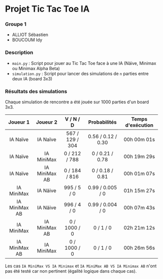 # Projet Tic Tac Toe IA

### Groupe 1

- ALLIOT Sébastien
- BOUCOUM Idy

### Description

- `main.py` : Script pour jouer au Tic Tac Toe face à une IA (Näive, Minimax ou Minimax Alpha Beta)
- `simulation.py` : Script pour lancer des simulations de `n` parties entre deux IA (board 3x3)

### Résultats des simulations

Chaque simulation de rencontre a été jouée sur 1000 parties d'un board 3x3.

Joueur 1      | Joueur 2      | V / N / D       | Probabilités       | Temps d'exécution
:-----------: | :-----------: | :-------------: | :----------------: | :----------------:
IA Naïve      | IA Naïve      | 567 / 129 / 304 | 0.56 / 0.12 / 0.30 | 00h 00m 01s
IA Naïve      | IA MiniMax    | 0 / 212 / 788   | 0 / 0.21 / 0.78    | 00h 19m 29s
IA Naïve      | IA MiniMax AB | 0 / 184 / 816   | 0 / 0.18 / 0.81    | 00h 01m 07s
IA MiniMax    | IA Näive      | 995 / 5 / 0     | 0.99 / 0.005 / 0   | 01h 15m 27s
IA MiniMax AB | IA Näive      | 996 / 4 / 0     | 0.99 / 0.004 / 0   | 00h 07m 43s
IA MiniMax    | IA MiniMax AB | 0 / 1000 / 0    | 0 / 1 / 0          | 02h 21m 12s
IA MiniMax AB | IA MiniMax    | 0 / 1000 / 0    | 0 / 1 / 0          | 00h 26m 56s

Les cas `IA MiniMax VS IA Minimax` et `IA MiniMax AB VS IA Minimax AB` n'ont pas été testé car non pertinent (égalité logique dans chaque cas).